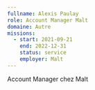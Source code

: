 ```yaml
---
fullname: Alexis Paulay
role: Account Manager Malt
domaine: Autre
missions:
  - start: 2021-09-21
    end: 2022-12-31
    status: service
    employer: Malt
---
```


Account Manager chez Malt
